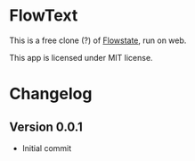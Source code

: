# FlowText

This is a free clone (?) of [Flowstate](http://www.hailoverman.com/flowstate), run on web.

This app is licensed under MIT license.

# Changelog

## Version 0.0.1

* Initial commit